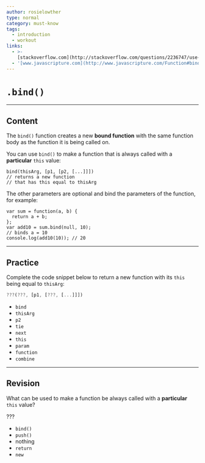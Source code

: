 ```yaml
---
author: rosielowther
type: normal
category: must-know
tags:
  - introduction
  - workout
links:
  - >-
    [stackoverflow.com](http://stackoverflow.com/questions/2236747/use-of-the-javascript-bind-method){website}
  - '[www.javascripture.com](http://www.javascripture.com/Function#bind){website}'
---
```


# `.bind()`


---

## Content

The `bind()` function creates a new **bound function** with the same function body as the function it is being called on. 

You can use `bind()` to make a function that is always called with a **particular** `this` value:

```plain-text
bind(thisArg, [p1, [p2, [...]]])
// returns a new function 
// that has this equal to thisArg
```

The other parameters are optional and bind the parameters of the function, for example:

```plain-text
var sum = function(a, b) {
  return a + b;
};
var add10 = sum.bind(null, 10); 
// binds a = 10
console.log(add10(10)); // 20
```


---

## Practice

Complete the code snippet below to return a new function with its `this` being equal to `thisArg`:

```javascript
???(???, [p1, [???, [...]]])
```

- `bind`
- `thisArg`
- `p2`
- `tie`
- `next`
- `this`
- `param`
- `function`
- `combine`


---

## Revision

What can be used to make a function be always called with a **particular** `this` value?

???

- `bind()`
- `push()`
- nothing
- `return`
- `new`
